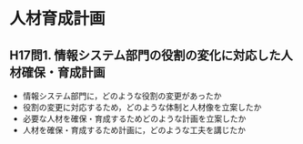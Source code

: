 # 人材育成計画

## H17問1. 情報システム部門の役割の変化に対応した人材確保・育成計画
* 情報システム部門に，どのような役割の変更があったか 
* 役割の変更に対応するため，どのような体制と人材像を立案したか 
* 必要な人材を確保・育成するためどのような計画を立案したか 
* 人材を確保・育成するため計画に，どのような工夫を講じたか 